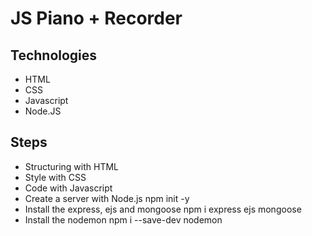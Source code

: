 # JS Piano + Recorder 

## Technologies
* HTML
* CSS
* Javascript
* Node.JS

## Steps
* Structuring with HTML
* Style with CSS
* Code with Javascript
* Create a server with Node.js
npm init -y
* Install the express, ejs and mongoose
npm i express ejs mongoose
* Install the nodemon
npm i --save-dev nodemon